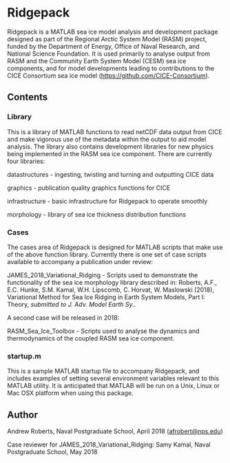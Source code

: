 # Ridgepack 

Ridgepack is a MATLAB sea ice model analysis and development package designed
as part of the Regional Arctic System Model (RASM) project, funded by the 
Department of Energy, Office of Naval Research, and National Science Foundation.
It is used primarily to analyse output from RASM and the Community Earth System
Model (CESM) sea ice components, and for model developments leading to contributions
to the CICE Consortium sea ice model (https://github.com/CICE-Consortium).  

## Contents

### Library

This is a library of MATLAB functions to read netCDF data output from CICE and 
make vigorous use of the metadata within the output to aid model analysis. The library also contains development libraries for new physics being implemented in the RASM
sea ice component.  There are currently four libraries:

datastructures - ingesting, twisting and turning and outputting CICE data

graphics       - publication quality graphics functions for CICE

infrastructure - basic infrastructure for Ridgepack to operate smoothly

morphology     - library of sea ice thickness distribution functions


### Cases

The cases area of Ridgepack is designed for MATLAB scripts that make use of the 
above function library. Currently there is one set of case scripts available to 
accompany a publication under review:

JAMES\_2018\_Variational\_Ridging - Scripts used to demonstrate the functionality of the sea ice morphology library described in: Roberts, A.F., E.C. Hunke, S.M. Kamal, W.H. Lipscomb, C. Horvat, W. Maslowski (2018), Variational Method for Sea Ice Ridging in Earth System Models, Part I: Theory, *submitted to J. Adv. Model Earth Sy.*.

A second case will be released in 2018:

RASM\_Sea_Ice_Toolbox - Scripts used to analyse the dynamics and thermodynamics of the coupled RASM sea ice component.


### startup.m

This is a sample MATLAB startup file to accompany Ridgepack, and includes examples of setting several environment variables relevant to this MATLAB utility. It is anticipated that MATLAB will be run on a Unix, Linux or Mac OSX platform when using this package. 


## Author
Andrew Roberts, Naval Postgraduate School, April 2018 (afrobert@nps.edu)

Case reviewer for JAMES\_2018\_Variational\_Ridging: Samy Kamal, Naval Postgraduate School, May 2018



